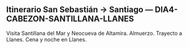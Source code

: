 ## Itinerario San Sebastián → Santiago — DIA4-CABEZON-SANTILLANA-LLANES
Visita Santillana del Mar y Neocueva de Altamira. Almuerzo. Trayecto a Llanes. Cena y noche en Llanes.
